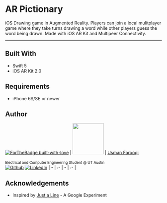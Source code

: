 
# AR Pictionary



iOS Drawing game in Augmented Reality. Players can join a local mulitplayer game where they take turns drawing a word while other players guess the word being drawn. Made with iOS AR Kit and Multipeer Connectivity. 

---

## Built With

* Swift 5
* iOS AR Kit 2.0

## Requirements

* iPhone 6S/SE or newer

## Author

[![ForTheBadge built-with-love](http://ForTheBadge.com/images/badges/built-with-love.svg)](https://GitHub.com/Naereen/) 
| [<img src="https://avatars0.githubusercontent.com/u/22564960?s=460&v=4" width="100px;"/>](http://okaris.com)   | [Usman Farooqi](http://github.com/usmanhf)<br/><br/><sub>Electrical and Computer Engineering Student @ UT Austin</sub><br/> [![Github][1.1]][1] [![LinkedIn][2.1]][2]
| - | :- | - | :- |

[1.1]: http://i.imgur.com/9I6NRUm.png (github icon without padding)
[2.1]: https://www.kingsfund.org.uk/themes/custom/kingsfund/dist/img/svg/sprite-icon-linkedin.svg (linkedin icon)
[1]: http://www.github.com/usmahf
[2]: https://www.linkedin.com/in/usmanhf

## Acknowledgements

* Inspired by [Just a Line](https://experiments.withgoogle.com/justaline) - A Google Experiment 
